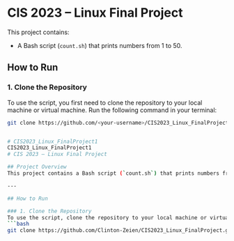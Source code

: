 # CIS 2023 – Linux Final Project
This project contains:
- A Bash script (`count.sh`) that prints numbers from 1 to 50.
## How to Run

### 1. Clone the Repository
To use the script, you first need to clone the repository to your local machine or virtual machine. Run the following command in your terminal:
```bash
git clone https://github.com/<your-username>/CIS2023_Linux_FinalProject1.git


# CIS2023_Linux_FinalProject1
CIS2023_Linux_FinalProject1
# CIS 2023 – Linux Final Project

## Project Overview
This project contains a Bash script (`count.sh`) that prints numbers from 1 to 50 in the terminal. The repository also includes a `README.md` file with instructions on how to run the script and interact with the repository.

---

## How to Run

### 1. Clone the Repository
To use the script, clone the repository to your local machine or virtual machine. Run the following command in your terminal:
```bash
git clone https://github.com/Clinton-Zeien/CIS2023_Linux_FinalProject.git
